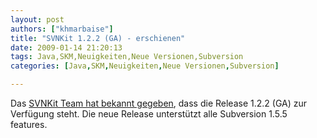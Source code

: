 ```yaml
---
layout: post
authors: ["khmarbaise"]
title: "SVNKit 1.2.2 (GA) - erschienen"
date: 2009-01-14 21:20:13
tags: Java,SKM,Neuigkeiten,Neue Versionen,Subversion
categories: [Java,SKM,Neuigkeiten,Neue Versionen,Subversion]

---
```

Das <a href="http://www.nabble.com/-ANN--SVNKit-1.2.2-(GA)-is-available.-to21460509.html">SVNKit Team hat bekannt gegeben</a>, dass die Release 1.2.2 (GA) zur Verfügung steht. Die neue Release unterstützt alle Subversion 1.5.5 features. 

